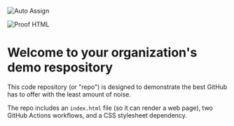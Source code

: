 ![Auto Assign](https://github.com/CSB-Songdo-International-Portfolio/demo-repository/actions/workflows/auto-assign.yml/badge.svg)

![Proof HTML](https://github.com/CSB-Songdo-International-Portfolio/demo-repository/actions/workflows/proof-html.yml/badge.svg)

# Welcome to your organization's demo respository
This code repository (or "repo") is designed to demonstrate the best GitHub has to offer with the least amount of noise.

The repo includes an `index.html` file (so it can render a web page), two GitHub Actions workflows, and a CSS stylesheet dependency.
